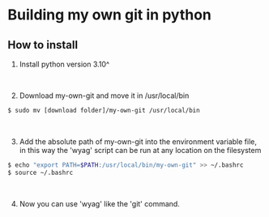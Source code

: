 # Building my own git in python

## How to install

1. Install python version 3.10^

<br />

2. Download my-own-git and move it in /usr/local/bin

```bash
$ sudo mv [download folder]/my-own-git /usr/local/bin
```

<br />

3. Add the absolute path of my-own-git into the environment variable file, in this way the 'wyag' script can be run at any location on the filesystem

```bash
$ echo "export PATH=$PATH:/usr/local/bin/my-own-git" >> ~/.bashrc
$ source ~/.bashrc
```

<br />

4. Now you can use 'wyag' like the 'git' command.
